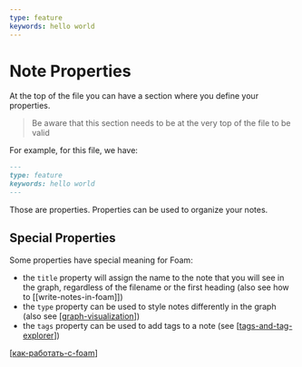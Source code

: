 ```yaml
---
type: feature
keywords: hello world
---
```


# Note Properties

At the top of the file you can have a section where you define your properties.

> Be aware that this section needs to be at the very top of the file to be valid

For example, for this file, we have:

```markdown
---
type: feature
keywords: hello world
---
```

Those are properties.
Properties can be used to organize your notes.

## Special Properties

Some properties have special meaning for Foam:

- the `title` property will assign the name to the note that you will see in the graph, regardless of the filename or the first heading (also see how to [[write-notes-in-foam]])
- the `type` property can be used to style notes differently in the graph (also see [[graph-visualization]])
- the `tags` property can be used to add tags to a note (see [[tags-and-tag-explorer]])

[[как-работать-с-foam]]

[//begin]: # "Autogenerated link references for markdown compatibility"
[graph-visualization]: graph-visualization "Graph Visualization"
[tags-and-tag-explorer]: tags-and-tag-explorer "Tags and Tag Explorer"
[как-работать-с-foam]: ../../notes/как-работать-с-foam "Как работать с foam"
[//end]: # "Autogenerated link references"